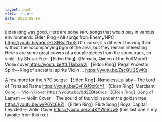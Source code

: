 ```yaml
---
layout: post
title: "518:"
date: 2022-05-19
---
```


Elden Ring was good. Here are some NPC songs that would play in various environments:
 Elden Ring - All songs from Enemy/NPC
https://youtu.be/mYcrHL86BvI?t=75 
Of course, it's different hearing them without the accompanying bgm of the area, but they remain interesting. Here's are some great covers of a couple pieces from the soundtrack, on violin, by Shurai-Yue:
 【Elden Ring】《Rennala, Queen of the Full Moon》— Violin cover
https://youtu.be/ftLTkub3V2I
 【Eldon Ring】Regal Ancestor Spirit—King of ancestral spirits Violin ...
https://youtu.be/ZscQUi2SwKs

A few more for the NPC songs:
 【Elden Ring】Nameless Lullaby—The Lord of Frenzied Flame
https://youtu.be/QvFQJ9xKdY4
 【Elden Ring】Merchant Song — Violin Cover
https://youtu.be/8d2ZBfa0res
 【Elden Ring】Song of Lament — Violin Cover ｜The sound of the violin under the golden tree｜
https://youtu.be/lwrP6Yc6HZI
 【Elden Ring】Flute Song | Royal Capital Leyndell — Violin Cover
https://youtu.be/sc4KYWneUw8 (this last one is my favorite from this rec)
